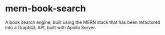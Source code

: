 # mern-book-search
A book search engine, built using the MERN stack that has been refactored into a GraphQL API, built with Apollo Server.

